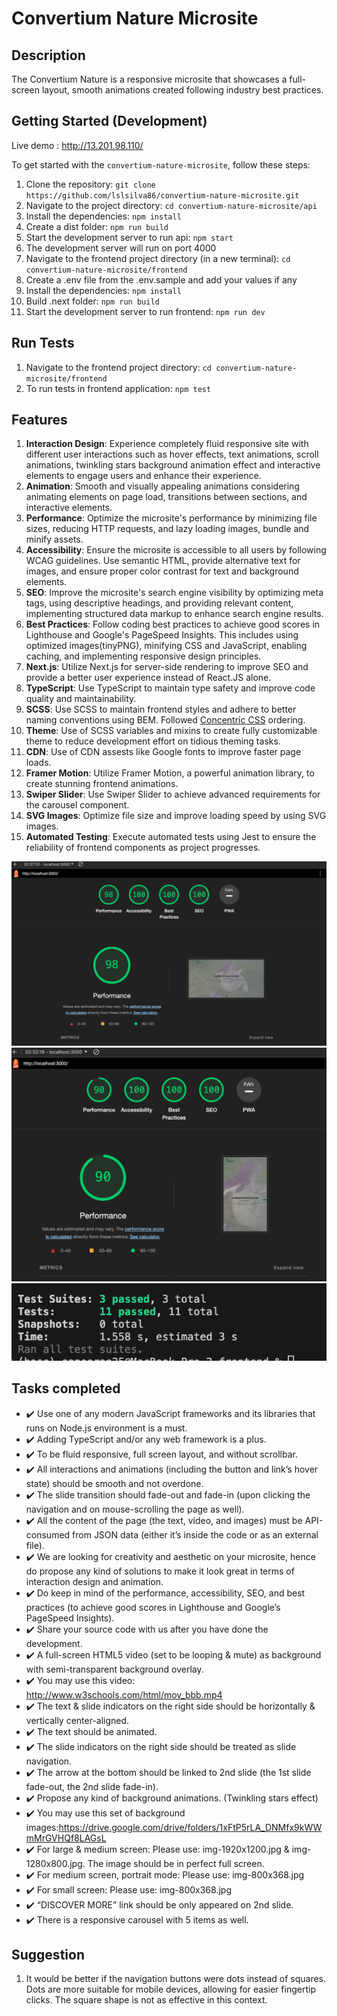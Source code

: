 # Convertium Nature Microsite

## Description

The Convertium Nature is a responsive microsite that showcases a full-screen layout, smooth animations created following industry best practices.

## Getting Started (Development)

Live demo : http://13.201.98.110/

To get started with the `convertium-nature-microsite`, follow these steps:

1. Clone the repository: `git clone https://github.com/lslsilva86/convertium-nature-microsite.git`
2. Navigate to the project directory: `cd convertium-nature-microsite/api`
3. Install the dependencies: `npm install`
4. Create a dist folder: `npm run build`
5. Start the development server to run api: `npm start`
6. The development server will run on port 4000
7. Navigate to the frontend project directory (in a new terminal): `cd convertium-nature-microsite/frontend`
8. Create a .env file from the .env.sample and add your values if any
9. Install the dependencies: `npm install`
10. Build .next folder: `npm run build`
11. Start the development server to run frontend: `npm run dev`

## Run Tests

1. Navigate to the frontend project directory: `cd convertium-nature-microsite/frontend`
2. To run tests in frontend application: `npm test`

## Features

1. **Interaction Design**: Experience completely fluid responsive site with different user interactions such as hover effects, text animations, scroll animations, twinkling stars background animation effect and interactive elements to engage users and enhance their experience.
2. **Animation**: Smooth and visually appealing animations considering animating elements on page load, transitions between sections, and interactive elements.
3. **Performance**: Optimize the microsite's performance by minimizing file sizes, reducing HTTP requests, and lazy loading images, bundle and minify assets.
4. **Accessibility**: Ensure the microsite is accessible to all users by following WCAG guidelines. Use semantic HTML, provide alternative text for images, and ensure proper color contrast for text and background elements.
5. **SEO**: Improve the microsite's search engine visibility by optimizing meta tags, using descriptive headings, and providing relevant content, implementing structured data markup to enhance search engine results.
6. **Best Practices**: Follow coding best practices to achieve good scores in Lighthouse and Google's PageSpeed Insights. This includes using optimized images(tinyPNG), minifying CSS and JavaScript, enabling caching, and implementing responsive design principles.
7. **Next.js**: Utilize Next.js for server-side rendering to improve SEO and provide a better user experience instead of React.JS alone.
8. **TypeScript**: Use TypeScript to maintain type safety and improve code quality and maintainability.
9. **SCSS**: Use SCSS to maintain frontend styles and adhere to better naming conventions using BEM. Followed [Concentric CSS](https://rhodesmill.org/brandon/2011/concentric-css/) ordering.
10. **Theme**: Use of SCSS variables and mixins to create fully customizable theme to reduce development effort on tidious theming tasks.
11. **CDN**: Use of CDN assests like Google fonts to improve faster page loads.
12. **Framer Motion**: Utilize Framer Motion, a powerful animation library, to create stunning frontend animations.
13. **Swiper Slider**: Use Swiper Slider to achieve advanced requirements for the carousel component.
14. **SVG Images**: Optimize file size and improve loading speed by using SVG images.
15. **Automated Testing**: Execute automated tests using Jest to ensure the reliability of frontend components as project progresses.

![Lighthouse score - Desktop](https://github.com/lslsilva86/convertium-nature-microsite/blob/main/_screenprints/lighthouse-desktop.png)
![Lighthouse score - Mobile](https://github.com/lslsilva86/convertium-nature-microsite/blob/main/_screenprints/lighthouse-mobile.png)
![Automated test results](https://github.com/lslsilva86/convertium-nature-microsite/blob/main/_screenprints/testcases.png)

## Tasks completed

- ✔️ Use one of any modern JavaScript frameworks and its libraries that runs on Node.js environment is a must.
- ✔️ Adding TypeScript and/or any web framework is a plus.
- ✔️ To be fluid responsive, full screen layout, and without scrollbar.
- ✔️ All interactions and animations (including the button and link’s hover state) should be smooth and not overdone.
- ✔️ The slide transition should fade-out and fade-in (upon clicking the navigation and on mouse-scrolling the page as well).
- ✔️ All the content of the page (the text, video, and images) must be API-consumed from JSON data (either it’s inside the code or as an external file).
- ✔️ We are looking for creativity and aesthetic on your microsite, hence do propose any kind of solutions to make it look great in terms of interaction design and animation.
- ✔️ Do keep in mind of the performance, accessibility, SEO, and best practices (to achieve good scores in Lighthouse and Google’s PageSpeed Insights).
- ✔️ Share your source code with us after you have done the development.
- ✔️ A full-screen HTML5 video (set to be looping & mute) as background with semi-transparent background overlay.
- ✔️ You may use this video: http://www.w3schools.com/html/mov_bbb.mp4
- ✔️ The text & slide indicators on the right side should be horizontally & vertically center-aligned.
- ✔️ The text should be animated.
- ✔️ The slide indicators on the right side should be treated as slide navigation.
- ✔️ The arrow at the bottom should be linked to 2nd slide (the 1st slide fade-out, the 2nd slide fade-in).
- ✔️ Propose any kind of background animations. (Twinkling stars effect)
- ✔️ You may use this set of background images:https://drive.google.com/drive/folders/1xFtP5rLA_DNMfx9kWWmMrGVHQf8LAGsL
- ✔️ For large & medium screen: Please use: img-1920x1200.jpg & img-1280x800.jpg. The image should be in perfect full screen.
- ✔️ For medium screen, portrait mode: Please use: img-800x368.jpg
- ✔️ For small screen: Please use: img-800x368.jpg
- ✔️ “DISCOVER MORE” link should be only appeared on 2nd slide.
- ✔️ There is a responsive carousel with 5 items as well.

## Suggestion

1. It would be better if the navigation buttons were dots instead of squares. Dots are more suitable for mobile devices, allowing for easier fingertip clicks. The square shape is not as effective in this context.
